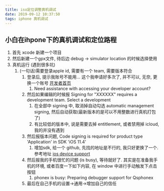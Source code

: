 ```yaml
---
title: iso定位调整真机调试
date: 2019-09-12 10:37:50
tags: iphone 真机调试
---
```


## 小白在ihpone下的真机调试和定位路程

1. 首先 xcode 新建一个项目
2. 然后新建一个gpx文件, 待后边 debug -> simulator location 的时候选择使用
3. 真机运行 (遇到很多坑)
   1. (一句话)需要登录apple id, 需要有一个 team, 需要版本符合
      1. 登录后, 提示我账号不能用... 这个我申请好多次了, 并不可以, 无奈, 更换一个账号 [开发者首页](https://developer.apple.com/account )
         1. Need assistance with accessing your developer account?
      2. 然后如果编辑的时候报 Signing for "XXXXXX" requires a development team. Select a development
         1. 在全部中 signing 中, 取消掉自动勾选 automatic management signing, 然后自动获取(最新版本的是可以不用整数进行真机打包了)
         2. 有比较低的版本中, 说是需要去掉 entitlement, 或者禁用掉 icloud, 我的并没有遇到
      3. 然后报版本问题, Code signing is required for product type 'Application' in SDK 'iOS 11.4'
         1. 增加sdk, 给一个 github, 先找的地址是不行的, 我只好更换了一个. 参考地址 [ios device support](https://github.com/filsv/iPhoneOSDeviceSupport)
      4. 然后报我的手机很忙的问题 (is busy), 等待就好了. 其实是在准备我手机的环境, 或者百度一下如下内容, 在 window 中进行手动触发下点击按钮
         1. phonex is busy: Preparing debugger support for Qsphonex
      5. 最后在自己手机的设置->通用->增加自己的信任
